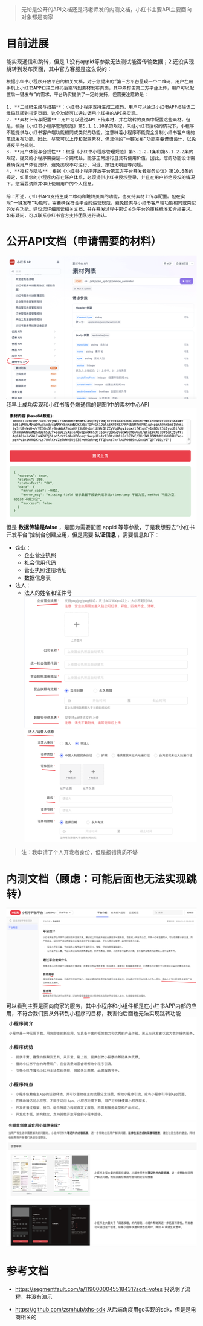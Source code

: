 >无论是公开的API文档还是冯老师发的内测文档，小红书主要API主要面向对象都是商家

# 目前进展
能实现通信和跳转，但是 1.没有appid等参数无法测试能否传输数据；2.还没实现跳转到发布页面，其中官方客服是这么说的：
```
根据小红书小程序开放平台的相关文档，对于您提出的“第三方平台呈现一个二维码，用户在用手机上小红书APP扫描二维码后跳转到素材发布页面，其中素材由第三方平台上传，用户可以配置后一键发布”的需求，平台确实提供了一定的支持，但需要注意的是：

1. **二维码生成与扫描**：小红书小程序支持生成二维码，用户可以通过小红书APP扫描该二维码跳转到指定页面。这个功能可以通过调用小红书的API来实现。
2. **素材上传与配置**：用户可以通过API上传素材，并在跳转的页面中配置这些素材。但是，根据《小红书小程序管理规范》第5.1.1.10条的规定，未经小红书授权的情况下，小程序不能提供与小红书客户端功能相同或类似的功能，这意味着小程序不能完全复制小红书客户端的笔记发布功能。因此，尽管可以上传和配置素材，但具体的“一键发布”功能需要谨慎设计，以免违反平台规则。
3. **用户体验与合规性**：根据《小红书小程序管理规范》第5.1.2.1条和第5.1.2.2条的规定，提交的小程序需要是一个完成品，能够正常运行且具有使用价值。因此，您的功能设计需要确保用户体验良好，避免出现不可运行、闪退、按钮无响应等问题。
4. **授权与隐私**：根据《小红书小程序开放平台第三方平台开发者服务协议》第10.6条的规定，如果您的小程序内存在账户体系，必须提供小红书授权登录，并且在用户拒绝授权的情况下，您需要清除并停止使用用户的个人信息。

综上所述，小红书API支持生成二维码和跳转页面的功能，也支持素材上传与配置。但在实现“一键发布”功能时，需要确保符合平台的运营规范，避免提供与小红书客户端功能相同或类似的发布功能。建议您详细阅读相关文档，并在开发过程中密切关注平台的审核标准和合规要求。如有疑问，可以联系小红书官方支持团队进行确认。
```


# 公开API文档（申请需要的材料）
![公开API](public/public_API.png)
我早上成功实现和小红书服务端通信的是图1中的素材中心API
![success](public/success.png)
但是 **数据传输是false** ，是因为需要配置 appid 等等参数，于是我想要去“小红书开发平台”控制台创建应用，但是需要 **认证信息** ，需要信息如下：
   - 企业：
      - 企业营业执照
      - 社会信用代码
      - 营业执照注册地址
      - 数据信息表
   - 法人：
      - 法人的姓名和证件号
![need](public/need1.png)
![need](public/need2.png)

>注：我申请了个人开发者身份，但是报错资质不够

# 内测文档（顾虑：可能后面也无法实现跳转）
![平台面向对象](public/平台说明.png)
可以看到主要是面向商家的服务，其中小程序和小组件都是在小红书APP内部的应用，不符合我们要从外转到小程序的目标，我害怕后面也无法实现跳转功能
![app](public/小程序.png)
![小组件](public/小组件.png)

# 参考文档

- https://segmentfault.com/a/1190000045518431?sort=votes
只说明了流程，并没有演示

- https://github.com/zsmhub/xhs-sdk
从后端角度用go实现的sdk，但是是电商相关的